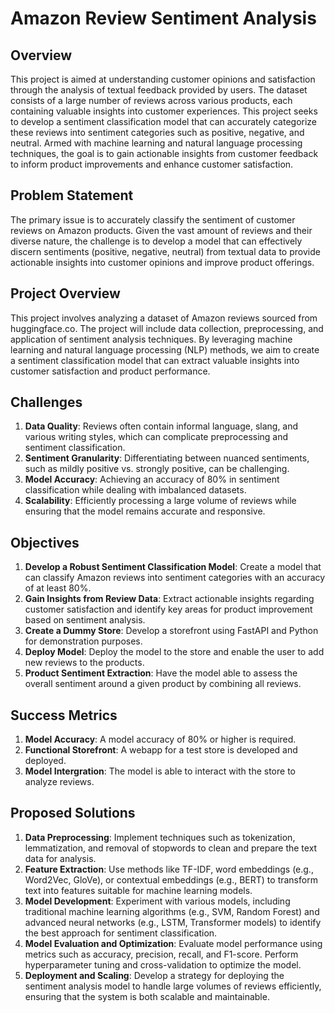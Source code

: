 # Amazon Review Sentiment Analysis

## Overview
This project is aimed at understanding customer opinions and satisfaction through the analysis of textual feedback provided by users. The dataset consists of a large number of reviews across various products, each containing valuable insights into customer experiences. This project seeks to develop a sentiment classification model that can accurately categorize these reviews into sentiment categories such as positive, negative, and neutral. Armed with  machine learning and natural language processing techniques, the goal is to gain actionable insights from customer feedback to inform product improvements and enhance customer satisfaction.

## Problem Statement
The primary issue is to accurately classify the sentiment of customer reviews on Amazon products. Given the vast amount of reviews and their diverse nature, the challenge is to develop a model that can effectively discern sentiments (positive, negative, neutral) from textual data to provide actionable insights into customer opinions and improve product offerings.

## Project Overview
This project involves analyzing a dataset of Amazon reviews sourced from huggingface.co. The project will include data collection, preprocessing, and application of sentiment analysis techniques. By leveraging machine learning and natural language processing (NLP) methods, we aim to create a sentiment classification model that can extract valuable insights into customer satisfaction and product performance.

## Challenges
1. **Data Quality**: Reviews often contain informal language, slang, and various writing styles, which can complicate preprocessing and sentiment classification.
2. **Sentiment Granularity**: Differentiating between nuanced sentiments, such as mildly positive vs. strongly positive, can be challenging.
3. **Model Accuracy**: Achieving an accuracy of 80% in sentiment classification while dealing with imbalanced datasets.
4. **Scalability**: Efficiently processing a large volume of reviews while ensuring that the model remains accurate and responsive.

## Objectives
1. **Develop a Robust Sentiment Classification Model**: Create a model that can classify Amazon reviews into sentiment categories with an accuracy of at least 80%.
2. **Gain Insights from Review Data**: Extract actionable insights regarding customer satisfaction and identify key areas for product improvement based on sentiment analysis.
3. **Create a Dummy Store**: Develop a storefront using FastAPI and Python for demonstration purposes.
4. **Deploy Model**: Deploy the model to the store and enable the user to add new reviews to the products.
5. **Product Sentiment Extraction**: Have the model able to assess the overall sentiment around a given product by combining all reviews.

## Success Metrics
1. **Model Accuracy**: A model accuracy of 80% or higher is required.
2. **Functional Storefront**: A webapp for a test store is developed and deployed.
3. **Model Intergration**: The model is able to interact with the store to analyze reviews.

## Proposed Solutions
1. **Data Preprocessing**: Implement techniques such as tokenization, lemmatization, and removal of stopwords to clean and prepare the text data for analysis.
2. **Feature Extraction**: Use methods like TF-IDF, word embeddings (e.g., Word2Vec, GloVe), or contextual embeddings (e.g., BERT) to transform text into features suitable for machine learning models.
3. **Model Development**: Experiment with various models, including traditional machine learning algorithms (e.g., SVM, Random Forest) and advanced neural networks (e.g., LSTM, Transformer models) to identify the best approach for sentiment classification.
4. **Model Evaluation and Optimization**: Evaluate model performance using metrics such as accuracy, precision, recall, and F1-score. Perform hyperparameter tuning and cross-validation to optimize the model.
5. **Deployment and Scaling**: Develop a strategy for deploying the sentiment analysis model to handle large volumes of reviews efficiently, ensuring that the system is both scalable and maintainable.